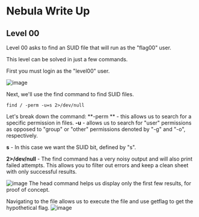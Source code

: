 # Nebula Write Up

## Level 00

Level 00 asks to find an SUID file that will run as the "flag00" user.

This level can be solved in just a few commands.

First you must login as the "level00" user.

![image](https://user-images.githubusercontent.com/29628150/137825007-5e7ea845-f2ba-4810-9db2-c0d667e07289.png)

Next, we'll use the find command to find SUID files.

```
find / -perm -u=s 2>/dev/null
```
Let's break down the command:
**-perm **  -  this allows us to search for a specific permission in files.
**-u**  -  allows us to search for "user" permissions as opposed to "group" or "other" permissions denoted by "-g" and "-o", respectively.

**s**  -  In this case we want the SUID bit, defined by "s". 

**2>/dev/null**  -  The find command has a very noisy output and will also print failed attempts. 
                    This allows you to filter out errors and keep a clean sheet with only successful results.

![image](https://user-images.githubusercontent.com/29628150/137825792-c20df6d0-f428-4de5-83c0-b6feab283dfd.png)
The head command helps us display only the first few results, for proof of concept.

Navigating to the file allows us to execute the file and use getflag to get the hypothetical flag.
![image](https://user-images.githubusercontent.com/29628150/137827089-e8dc179c-c5ae-4481-92aa-98721af6681a.png)

